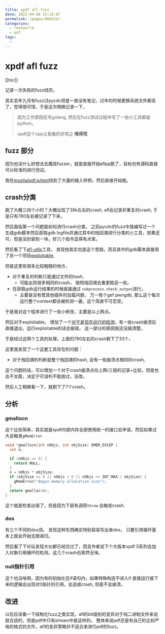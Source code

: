 ```yaml
---
title: xpdf afl fuzz
date: 2022-04-08 15:32:07
permalink: /pages/08d22e/
categories:
  - realworld
  - pdf
tags:
  - 
---
```

# xpdf afl fuzz 

[[toc]]

记录一次失败的fuzz经历，

其实去年九月有fuzz过pycdc但是一直没有笔记，过年的时候更换系统文件都丢了，觉得很可惜，于是这次稍微记录一下，

> 因为工作原因在写golang, 然后在fuzz测试过程中写了一些小工具都是python， 
>
> xpdf这个cpp让我看的非常之  **噎得慌**

## fuzz 部分

因为也没什么好想法去魔改fuzzer，就是直接开始aflpp跑了，目标也有源码直接可以标准的进行测试。

我在[mozila/pdf.js/test](https://github.com/mozilla/pdf.js/tree/master/test/pdfs)找到了大量的输入样例，然后直接开始跑。

## crash分类

跑了大概三四个小时？大概出现了36k左右的crash, afl会记录非重复的crash, 于是只有780左右被记录了下来，

然后面临第一个问题是如何进行crash分类， 之前pycdc的fuzz中我编写过一个 生成gdb脚本然后获取gdb logfile并通过其中的栈回溯进行分类的小工具，效果还可，但是没封装到一块，好几个指令显得有点笨。

然后看了下[afl-utils](https://gitlab.com/rc0r/afl-utils)工具， 发现他其实也是这个思路，而且其中的gdb脚本直接用了另一个项目[exploitable](https://github.com/jfoote/exploitable), 

但是这里有很多比较粗糙的地方，

* 对于重复的判断只是通过文件的hash,  
  * 可能出现很多相同的crash， 按照栈回溯去重更稳妥一些。
* 在获取gdb运行结果的时候直接通过 `subprocess.check_output`进行， 
  * 主要是没有管其他插件的加载问题， 万一有个gef pwngdb, 那么这个每次运行整个context都会被检测一遍，这个简直不可忍受。

于是我对这个程序进行了一些小修改，主要是以上两点。

然后对于exploitable， 增加了一个[对于是否在运行的检测](https://github.com/wlingze/exploitable/commit/4f63e52722fc37750e9c5f8e9cb9b4f6d6835d1a)，有一些crash崩溃后直接退出，运行exploitable的话会报错， 这一部分的原因我还没搞清楚。

于是经过这两个工具的处理，上面的780左右的crash剩下了33个， 

这里我发现了一个这套工具存在的问题： 

* 对于栈回溯的判断是整个栈回溯的hash, 会有一些崩溃点相同的crash, 

这个问题的话，可以增加一个对于crash崩溃点向上两/三层的记录+比较，但是也会不太稳，决定宁可误判不能放过，没改。

然后人工稍微看一下，就剩下了7个crash。

## 分析 

### gmallocn 

这个比较简单，其实就是xpdf内部内存全部使用统一的接口去申请，然后如果过大会触发`gMemError`  

```cpp
void *gmallocn(int nObjs, int objSize) GMEM_EXCEP {
  int n;

  if (nObjs == 0) {
    return NULL;
  }
  n = nObjs * objSize;
  if (objSize <= 0 || nObjs < 0 || nObjs >= INT_MAX / objSize) {
    gMemError("Bogus memory allocation size");
  }
  return gmalloc(n);
}
```

这个就是检查出错了，但是因为下层有调用`throw` 会触发crash.

### dos

有三个不同的dos洞， 发现这种东西确实特别容易写出来dos， 只要引用循环基本上就会开始无限递归。

然后看了下论坛发现大伙都已经交过了，而且作者说下个大版本xpdf 5系列会加入对象引用循环的检测，这几个crash也索然无味。

### null指针引用

这个也没啥用，因为有的初始化在if语句内，如果特殊构造不进入if 直接运行接下来的逻辑会出现对0指针的引用，会造成crash, 但是不会崩溃。

## 改进

以后应该看一下结构化fuzz之类实现，afl的bit级别的变异对于纯二进制文件来说挺合适的，但是pdf中只有stream中是这样的， 整体来说pdf还是有自己的比较严格的格式的文件，afl的变异策略并不适合来进行pdf的fuzz。


